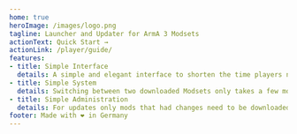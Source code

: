 ```yaml
---
home: true
heroImage: /images/logo.png
tagline: Launcher and Updater for ArmA 3 Modsets
actionText: Quick Start →
actionLink: /player/guide/
features:
- title: Simple Interface
  details: A simple and elegant interface to shorten the time players need to start the game. 
- title: Simple System
  details: Switching between two downloaded Modsets only takes a few mouseclicks. 
- title: Simple Administration
  details: For updates only mods that had changes need to be downloaded again. 
footer: Made with ❤️ in Germany
---
```

